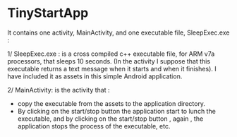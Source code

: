 TinyStartApp
============

It contains one activity, MainActivity, and one executable file, SleepExec.exe :

1/ SleepExec.exe : is a cross compiled c++ executable file, for ARM v7a processors, that sleeps 10 seconds.
(In the activity I suppose that this executable returns a text message when it starts and when it finishes).
I have included it as assets in this simple Android application. 

2/ MainActivity: is the activity that :
- copy the executable from the assets to the application directory.
- By clicking on the start/stop button the application start to lunch the executable, 
and by clicking on the start/stop button , again , the application stops the process of the executable, etc.
